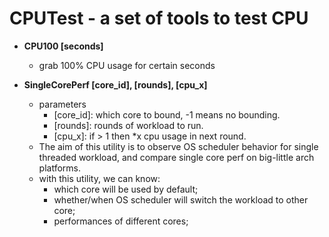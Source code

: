 # CPUTest - a set of tools to test CPU

- **CPU100 [seconds]**
  - grab 100% CPU usage for certain seconds

- **SingleCorePerf [core_id], [rounds], [cpu_x]**
  - parameters
    - [core_id]: which core to bound, -1 means no bounding.
    - [rounds]: rounds of workload to run.
    - [cpu_x]: if > 1 then *x cpu usage in next round.
  - The aim of this utility is to observe OS scheduler behavior for single threaded workload, and compare single core perf on big-little arch platforms. 
  - with this utility, we can know:
    - which core will be used by default;
    - whether/when OS scheduler will switch the workload to other core;
    - performances of different cores;
